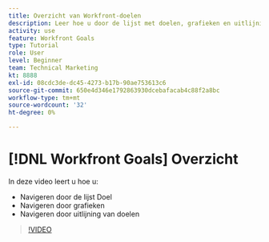 ```yaml
---
title: Overzicht van Workfront-doelen
description: Leer hoe u door de lijst met doelen, grafieken en uitlijning van doelen kunt navigeren.
activity: use
feature: Workfront Goals
type: Tutorial
role: User
level: Beginner
team: Technical Marketing
kt: 8888
exl-id: 08cdc3de-dc45-4273-b17b-90ae753613c6
source-git-commit: 650e4d346e1792863930dcebafacab4c88f2a8bc
workflow-type: tm+mt
source-wordcount: '32'
ht-degree: 0%

---
```


# [!DNL Workfront Goals] Overzicht

In deze video leert u hoe u:

* Navigeren door de lijst Doel
* Navigeren door grafieken
* Navigeren door uitlijning van doelen

>[!VIDEO](https://video.tv.adobe.com/v/335182/?quality=12&learn=on)
